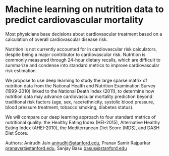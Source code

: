 # Machine learning on nutrition data to predict cardiovascular mortality

Most physicians base decisions about cardiovascular treatment based on a calculation of overall cardiovascular disease risk.

Nutrition is not currently accounted for in cardiovascular risk calculators, despite being a major contributor to cardiovascular risk. Nutrition is commonly measured through 24-hour dietary recalls, which are difficult to summarize and condense into standard metrics to improve cardiovascular risk estimation.

We propose to use deep learning to study the large sparse matrix of nutrition data from the National Health and Nutrition Examination Survey (1999-2010) linked to the National Death Index (2011), to determine how nutrition data may advance cardiovascular mortality prediction beyond traditional risk factors (age, sex, race/ethnicity, systolic blood pressure, blood pressure treatment, tobacco smoking, diabetes status).

We will compare our deep learning approach to four standard metrics of nutritional quality: the Healthy Eating Index (HEI-2015), Alternative Healthy Eating Index (AHEI-2010), the Mediterranean Diet Score (MDS), and DASH Diet Score.

Authors: Anirudh Jain <anirudhj@stanford.edu>, Pranav Samir Rajpurkar <pranavsr@stanford.edu>, Sanjay Basu <basus@stanford.edu>
